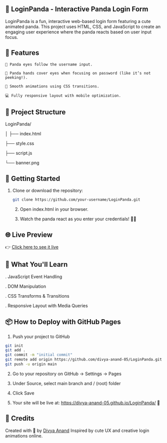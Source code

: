 ## 🐼 LoginPanda - Interactive Panda Login Form



LoginPanda is a fun, interactive web-based login form featuring a cute animated panda. This project uses HTML, CSS, and JavaScript to create an engaging user experience where the panda reacts based on user input focus.

## 🔧 Features

    👀 Panda eyes follow the username input.

    🐼 Panda hands cover eyes when focusing on password (like it’s not peeking!).

    💅 Smooth animations using CSS transitions.

    💻 Fully responsive layout with mobile optimization.

 ##   📁 Project Structure

 LoginPanda/
 
│
├── index.html  

├── style.css

├── script.js

└── banner.png


## 🚀 Getting Started

1. Clone or download the repository:
   ```bash
   git clone https://github.com/your-username/LoginPanda.git
   ```
   
   2. Open index.html in your browser.

   3. Watch the panda react as you enter your credentials! 🎉🐼

## 🌐 Live Preview
 
👉 [Click here to see it live](https://divya-anand-05.github.io/LoginPanda/)

## 🧠 What You'll Learn

   . JavaScript Event Handling

   . DOM Manipulation

   . CSS Transforms & Transitions

   . Responsive Layout with Media Queries



  ## 📦 How to Deploy with GitHub Pages


 1. Push your project to GitHub

```bash
git init
git add .
git commit -m "initial commit"
git remote add origin https://github.com/divya-anand-05/LoginPanda.git
git push -u origin main
```
   2. Go to your repository on GitHub → Settings → Pages

   3. Under Source, select main branch and / (root) folder

   4. Click Save

   5. Your site will be live at:
https://divya-anand-05.github.io/LoginPanda/ 🎉


 ## 🙏 Credits

Created with 💖 by [Divya Anand](https://github.com/divya-anand-05)
Inspired by cute UX and creative login animations online.

     
      
